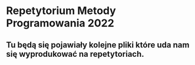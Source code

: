 # Repetytorium Metody Programowania 2022
 ## Tu będą się pojawiały kolejne pliki które uda nam się wyprodukować na repetytoriach. 